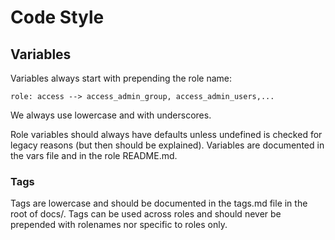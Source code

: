 # Code Style

## Variables

Variables always start with prepending the role name:
```
role: access --> access_admin_group, access_admin_users,...
```
We always use lowercase and with underscores. 

Role variables should always have defaults unless undefined is checked for legacy reasons (but then should be explained).
Variables are documented in the vars file and in the role README.md.

### Tags

Tags are lowercase and should be documented in the tags.md file in the root of docs/.
Tags can be used across roles and should never be prepended with rolenames nor specific to roles only.
